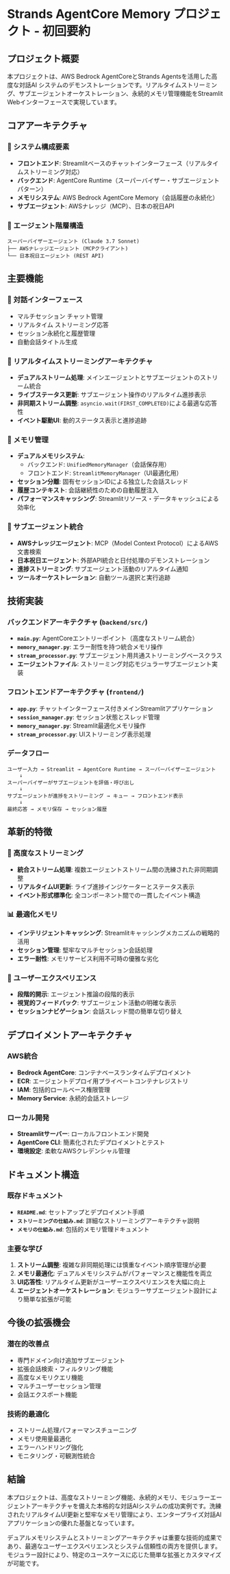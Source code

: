 # Strands AgentCore Memory プロジェクト - 初回要約

## プロジェクト概要

本プロジェクトは、AWS Bedrock AgentCoreとStrands Agentsを活用した高度な対話AI システムのデモンストレーションです。リアルタイムストリーミング、サブエージェントオーケストレーション、永続的メモリ管理機能をStreamlit Webインターフェースで実現しています。

## コアアーキテクチャ

### 🎯 システム構成要素
- **フロントエンド**: Streamlitベースのチャットインターフェース（リアルタイムストリーミング対応）
- **バックエンド**: AgentCore Runtime（スーパーバイザー・サブエージェントパターン）
- **メモリシステム**: AWS Bedrock AgentCore Memory（会話履歴の永続化）
- **サブエージェント**: AWSナレッジ（MCP）、日本の祝日API

### 🔄 エージェント階層構造
```
スーパーバイザーエージェント (Claude 3.7 Sonnet)
├── AWSナレッジエージェント (MCPクライアント)
└── 日本祝日エージェント (REST API)
```

## 主要機能

### 💬 対話インターフェース
- マルチセッション チャット管理
- リアルタイム ストリーミング応答
- セッション永続化と履歴管理
- 自動会話タイトル生成

### 🚀 リアルタイムストリーミングアーキテクチャ
- **デュアルストリーム処理**: メインエージェントとサブエージェントのストリーム統合
- **ライブステータス更新**: サブエージェント操作のリアルタイム進捗表示
- **非同期ストリーム調整**: `asyncio.wait(FIRST_COMPLETED)`による最適な応答性
- **イベント駆動UI**: 動的ステータス表示と進捗追跡

### 🧠 メモリ管理
- **デュアルメモリシステム**: 
  - バックエンド: `UnifiedMemoryManager`（会話保存用）
  - フロントエンド: `StreamlitMemoryManager`（UI最適化用）
- **セッション分離**: 固有セッションIDによる独立した会話スレッド
- **履歴コンテキスト**: 会話継続性のための自動履歴注入
- **パフォーマンスキャッシング**: Streamlitリソース・データキャッシュによる効率化

### 🤖 サブエージェント統合
- **AWSナレッジエージェント**: MCP（Model Context Protocol）によるAWS文書検索
- **日本祝日エージェント**: 外部API統合と日付処理のデモンストレーション
- **進捗ストリーミング**: サブエージェント活動のリアルタイム通知
- **ツールオーケストレーション**: 自動ツール選択と実行追跡

## 技術実装

### バックエンドアーキテクチャ (`backend/src/`)
- **`main.py`**: AgentCoreエントリーポイント（高度なストリーム統合）
- **`memory_manager.py`**: エラー耐性を持つ統合メモリ操作
- **`stream_processor.py`**: サブエージェント用共通ストリーミングベースクラス
- **エージェントファイル**: ストリーミング対応モジュラーサブエージェント実装

### フロントエンドアーキテクチャ (`frontend/`)
- **`app.py`**: チャットインターフェース付きメインStreamlitアプリケーション
- **`session_manager.py`**: セッション状態とスレッド管理
- **`memory_manager.py`**: Streamlit最適化メモリ操作
- **`stream_processor.py`**: UIストリーミング表示処理

### データフロー
```
ユーザー入力 → Streamlit → AgentCore Runtime → スーパーバイザーエージェント
    ↓
スーパーバイザーがサブエージェントを評価・呼び出し
    ↓
サブエージェントが進捗をストリーミング → キュー → フロントエンド表示
    ↓
最終応答 → メモリ保存 → セッション履歴
```

## 革新的特徴

### 🔧 高度なストリーミング
- **統合ストリーム処理**: 複数エージェントストリーム間の洗練された非同期調整
- **リアルタイムUI更新**: ライブ進捗インジケーターとステータス表示
- **イベント形式標準化**: 全コンポーネント間での一貫したイベント構造

### 📊 最適化メモリ
- **インテリジェントキャッシング**: Streamlitキャッシングメカニズムの戦略的活用
- **セッション管理**: 堅牢なマルチセッション会話処理
- **エラー耐性**: メモリサービス利用不可時の優雅な劣化

### 🎨 ユーザーエクスペリエンス
- **段階的開示**: エージェント推論の段階的表示
- **視覚的フィードバック**: サブエージェント活動の明確な表示
- **セッションナビゲーション**: 会話スレッド間の簡単な切り替え

## デプロイメントアーキテクチャ

### AWS統合
- **Bedrock AgentCore**: コンテナベースランタイムデプロイメント
- **ECR**: エージェントデプロイ用プライベートコンテナレジストリ
- **IAM**: 包括的ロールベース権限管理
- **Memory Service**: 永続的会話ストレージ

### ローカル開発
- **Streamlitサーバー**: ローカルフロントエンド開発
- **AgentCore CLI**: 簡素化されたデプロイメントとテスト
- **環境設定**: 柔軟なAWSクレデンシャル管理

## ドキュメント構造

### 既存ドキュメント
- **`README.md`**: セットアップとデプロイメント手順
- **`ストリーミングの仕組み.md`**: 詳細なストリーミングアーキテクチャ説明
- **`メモリの仕組み.md`**: 包括的メモリ管理ドキュメント

### 主要な学び
1. **ストリーム調整**: 複雑な非同期処理には慎重なイベント順序管理が必要
2. **メモリ最適化**: デュアルメモリシステムがパフォーマンスと機能性を両立
3. **UI応答性**: リアルタイム更新がユーザーエクスペリエンスを大幅に向上
4. **エージェントオーケストレーション**: モジュラーサブエージェント設計により簡単な拡張が可能

## 今後の拡張機会

### 潜在的改善点
- 専門ドメイン向け追加サブエージェント
- 拡張会話検索・フィルタリング機能
- 高度なメモリクエリ機能
- マルチユーザーセッション管理
- 会話エクスポート機能

### 技術的最適化
- ストリーム処理パフォーマンスチューニング
- メモリ使用量最適化
- エラーハンドリング強化
- モニタリング・可観測性統合

## 結論

本プロジェクトは、高度なストリーミング機能、永続的メモリ、モジュラーエージェントアーキテクチャを備えた本格的な対話AIシステムの成功実例です。洗練されたリアルタイムUI更新と堅牢なメモリ管理により、エンタープライズ対話AIアプリケーションの優れた基盤となっています。

デュアルメモリシステムとストリーミングアーキテクチャは重要な技術的成果であり、最適なユーザーエクスペリエンスとシステム信頼性の両方を提供します。モジュラー設計により、特定のユースケースに応じた簡単な拡張とカスタマイズが可能です。